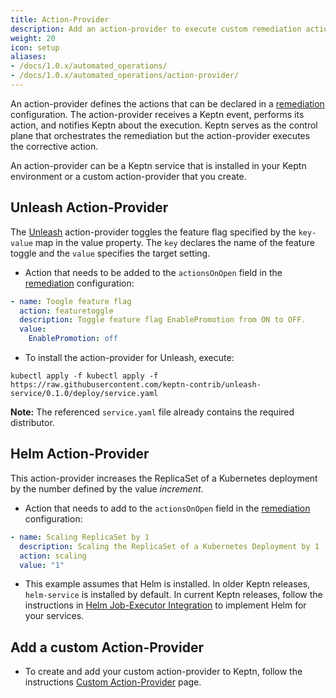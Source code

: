 ```yaml
---
title: Action-Provider
description: Add an action-provider to execute custom remediation actions.
weight: 20
icon: setup
aliases:
- /docs/1.0.x/automated_operations/
- /docs/1.0.x/automated_operations/action-provider/
---
```


An action-provider defines the actions that can be declared in a [remediation](../remediation/) configuration.
The action-provider receives a Keptn event, performs its action, and notifies Keptn about the execution.
Keptn serves as the control plane that orchestrates the remediation
but the action-provider executes the corrective action.

An action-provider can be a Keptn service that is installed in your Keptn environment
or a custom action-provider that you create.

## Unleash Action-Provider

The [Unleash](https://artifacthub.io/packages/keptn/keptn-integrations/unleash-service) action-provider
toggles the feature flag specified by the `key-value` map in the value property.
The `key` declares the name of the feature toggle and the `value` specifies the target setting. 

* Action that needs to be added to the `actionsOnOpen` field in the [remediation](../remediation/) configuration:

```yaml
- name: Toogle feature flag
  action: featuretoggle
  description: Toggle feature flag EnablePromotion from ON to OFF.
  value:
    EnablePromotion: off
```

* To install the action-provider for Unleash, execute:

```console
kubectl apply -f kubectl apply -f https://raw.githubusercontent.com/keptn-contrib/unleash-service/0.1.0/deploy/service.yaml
```

**Note:** The referenced `service.yaml` file already contains the required distributor.

## Helm Action-Provider

This action-provider increases the ReplicaSet of a Kubernetes deployment by the number defined by the value *increment*.

* Action that needs to add to the `actionsOnOpen` field in the [remediation](../remediation/) configuration:

```yaml
- name: Scaling ReplicaSet by 1
  description: Scaling the ReplicaSet of a Kubernetes Deployment by 1
  action: scaling
  value: "1"
```

* This example assumes that Helm is installed.
  In older Keptn releases, `helm-service` is installed by default.
  In current Keptn releases, follow the instructions in
  [Helm Job-Executor Integration](https://artifacthub.io/packages/keptn/keptn-integrations/helm)
  to implement Helm for your services.

## Add a custom Action-Provider

* To create and add your custom action-provider to Keptn,
follow the instructions [Custom Action-Provider](../../../integrations/action_provider/) page.
